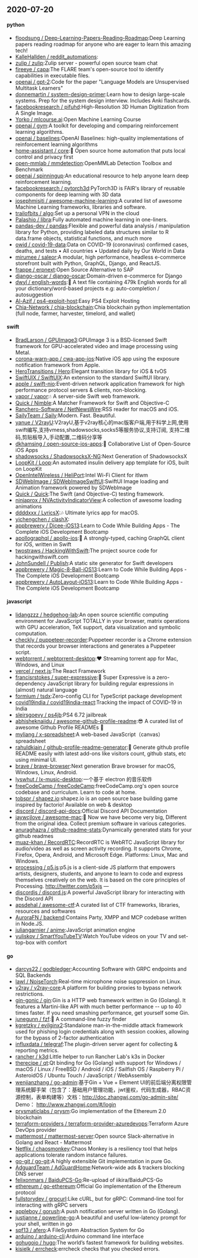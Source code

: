 ## 2020-07-20

#### python
* [floodsung / Deep-Learning-Papers-Reading-Roadmap](https://github.com/floodsung/Deep-Learning-Papers-Reading-Roadmap):Deep Learning papers reading roadmap for anyone who are eager to learn this amazing tech!
* [KalleHallden / reddit_automations](https://github.com/KalleHallden/reddit_automations):
* [zulip / zulip](https://github.com/zulip/zulip):Zulip server - powerful open source team chat
* [fireeye / capa](https://github.com/fireeye/capa):The FLARE team's open-source tool to identify capabilities in executable files.
* [openai / gpt-2](https://github.com/openai/gpt-2):Code for the paper "Language Models are Unsupervised Multitask Learners"
* [donnemartin / system-design-primer](https://github.com/donnemartin/system-design-primer):Learn how to design large-scale systems. Prep for the system design interview. Includes Anki flashcards.
* [facebookresearch / pifuhd](https://github.com/facebookresearch/pifuhd):High-Resolution 3D Human Digitization from A Single Image.
* [Yorko / mlcourse.ai](https://github.com/Yorko/mlcourse.ai):Open Machine Learning Course
* [openai / gym](https://github.com/openai/gym):A toolkit for developing and comparing reinforcement learning algorithms.
* [openai / baselines](https://github.com/openai/baselines):OpenAI Baselines: high-quality implementations of reinforcement learning algorithms
* [home-assistant / core](https://github.com/home-assistant/core):🏡
Open source home automation that puts local control and privacy first
* [open-mmlab / mmdetection](https://github.com/open-mmlab/mmdetection):OpenMMLab Detection Toolbox and Benchmark
* [openai / spinningup](https://github.com/openai/spinningup):An educational resource to help anyone learn deep reinforcement learning.
* [facebookresearch / pytorch3d](https://github.com/facebookresearch/pytorch3d):PyTorch3D is FAIR's library of reusable components for deep learning with 3D data
* [josephmisiti / awesome-machine-learning](https://github.com/josephmisiti/awesome-machine-learning):A curated list of awesome Machine Learning frameworks, libraries and software.
* [trailofbits / algo](https://github.com/trailofbits/algo):Set up a personal VPN in the cloud
* [Palashio / libra](https://github.com/Palashio/libra):Fully automated machine learning in one-liners.
* [pandas-dev / pandas](https://github.com/pandas-dev/pandas):Flexible and powerful data analysis / manipulation library for Python, providing labeled data structures similar to R data.frame objects, statistical functions, and much more
* [owid / covid-19-data](https://github.com/owid/covid-19-data):Data on COVID-19 (coronavirus) confirmed cases, deaths, and tests • All countries • Updated daily by Our World in Data
* [mirumee / saleor](https://github.com/mirumee/saleor):A modular, high performance, headless e-commerce storefront built with Python, GraphQL, Django, and ReactJS.
* [frappe / erpnext](https://github.com/frappe/erpnext):Open Source Alternative to SAP
* [django-oscar / django-oscar](https://github.com/django-oscar/django-oscar):Domain-driven e-commerce for Django
* [dwyl / english-words](https://github.com/dwyl/english-words):📝
A text file containing 479k English words for all your dictionary/word-based projects e.g: auto-completion / autosuggestion
* [Al-Azif / ps4-exploit-host](https://github.com/Al-Azif/ps4-exploit-host):Easy PS4 Exploit Hosting
* [Chia-Network / chia-blockchain](https://github.com/Chia-Network/chia-blockchain):Chia blockchain python implementation (full node, farmer, harvester, timelord, and wallet)

#### swift
* [BradLarson / GPUImage3](https://github.com/BradLarson/GPUImage3):GPUImage 3 is a BSD-licensed Swift framework for GPU-accelerated video and image processing using Metal.
* [corona-warn-app / cwa-app-ios](https://github.com/corona-warn-app/cwa-app-ios):Native iOS app using the exposure notification framework from Apple.
* [HeroTransitions / Hero](https://github.com/HeroTransitions/Hero):Elegant transition library for iOS & tvOS
* [SwiftUIX / SwiftUIX](https://github.com/SwiftUIX/SwiftUIX):An extension to the standard SwiftUI library.
* [apple / swift-nio](https://github.com/apple/swift-nio):Event-driven network application framework for high performance protocol servers & clients, non-blocking.
* [vapor / vapor](https://github.com/vapor/vapor):💧
A server-side Swift web framework.
* [Quick / Nimble](https://github.com/Quick/Nimble):A Matcher Framework for Swift and Objective-C
* [Ranchero-Software / NetNewsWire](https://github.com/Ranchero-Software/NetNewsWire):RSS reader for macOS and iOS.
* [SailyTeam / Saily](https://github.com/SailyTeam/Saily):Modern. Fast. Beautiful.
* [yanue / V2rayU](https://github.com/yanue/V2rayU):V2rayU,基于v2ray核心的mac版客户端,用于科学上网,使用swift编写,支持vmess,shadowsocks,socks5等服务协议,支持订阅, 支持二维码,剪贴板导入,手动配置,二维码分享等
* [dkhamsing / open-source-ios-apps](https://github.com/dkhamsing/open-source-ios-apps):📱
Collaborative List of Open-Source iOS Apps
* [shadowsocks / ShadowsocksX-NG](https://github.com/shadowsocks/ShadowsocksX-NG):Next Generation of ShadowsocksX
* [LoopKit / Loop](https://github.com/LoopKit/Loop):An automated insulin delivery app template for iOS, built on LoopKit
* [OpenIntelWireless / HeliPort](https://github.com/OpenIntelWireless/HeliPort):Intel Wi-Fi Client for itlwm
* [SDWebImage / SDWebImageSwiftUI](https://github.com/SDWebImage/SDWebImageSwiftUI):SwiftUI Image loading and Animation framework powered by SDWebImage
* [Quick / Quick](https://github.com/Quick/Quick):The Swift (and Objective-C) testing framework.
* [ninjaprox / NVActivityIndicatorView](https://github.com/ninjaprox/NVActivityIndicatorView):A collection of awesome loading animations
* [ddddxxx / LyricsX](https://github.com/ddddxxx/LyricsX):🎶
Ultimate lyrics app for macOS.
* [yichengchen / clashX](https://github.com/yichengchen/clashX):
* [appbrewery / Dicee-iOS13](https://github.com/appbrewery/Dicee-iOS13):Learn to Code While Building Apps - The Complete iOS Development Bootcamp
* [apollographql / apollo-ios](https://github.com/apollographql/apollo-ios):📱
A strongly-typed, caching GraphQL client for iOS, written in Swift
* [twostraws / HackingWithSwift](https://github.com/twostraws/HackingWithSwift):The project source code for hackingwithswift.com
* [JohnSundell / Publish](https://github.com/JohnSundell/Publish):A static site generator for Swift developers
* [appbrewery / Magic-8-Ball-iOS13](https://github.com/appbrewery/Magic-8-Ball-iOS13):Learn to Code While Building Apps - The Complete iOS Development Bootcamp
* [appbrewery / AutoLayout-iOS13](https://github.com/appbrewery/AutoLayout-iOS13):Learn to Code While Building Apps - The Complete iOS Development Bootcamp

#### javascript
* [lidangzzz / hedgehog-lab](https://github.com/lidangzzz/hedgehog-lab):An open source scientific computing environment for JavaScript TOTALLY in your browser, matrix operations with GPU acceleration, TeX support, data visualization and symbolic computation.
* [checkly / puppeteer-recorder](https://github.com/checkly/puppeteer-recorder):Puppeteer recorder is a Chrome extension that records your browser interactions and generates a Puppeteer script.
* [webtorrent / webtorrent-desktop](https://github.com/webtorrent/webtorrent-desktop):❤️
Streaming torrent app for Mac, Windows, and Linux
* [vercel / next.js](https://github.com/vercel/next.js):The React Framework
* [francisrstokes / super-expressive](https://github.com/francisrstokes/super-expressive):🦜
Super Expressive is a zero-dependency JavaScript library for building regular expressions in (almost) natural language
* [formium / tsdx](https://github.com/formium/tsdx):Zero-config CLI for TypeScript package development
* [covid19india / covid19india-react](https://github.com/covid19india/covid19india-react):Tracking the impact of COVID-19 in India
* [sleirsgoevy / ps4jb](https://github.com/sleirsgoevy/ps4jb):PS4 6.72 jailbreak
* [abhisheknaiidu / awesome-github-profile-readme](https://github.com/abhisheknaiidu/awesome-github-profile-readme):😎
A curated list of awesome Github Profile READMEs
📝
* [myliang / x-spreadsheet](https://github.com/myliang/x-spreadsheet):A web-based JavaScript（canvas） spreadsheet
* [rahuldkjain / github-profile-readme-generator](https://github.com/rahuldkjain/github-profile-readme-generator):🚀
Generate github profile README easily with latest add-ons like visitors count, github stats, etc using minimal UI.
* [brave / brave-browser](https://github.com/brave/brave-browser):Next generation Brave browser for macOS, Windows, Linux, Android.
* [lyswhut / lx-music-desktop](https://github.com/lyswhut/lx-music-desktop):一个基于 electron 的音乐软件
* [freeCodeCamp / freeCodeCamp](https://github.com/freeCodeCamp/freeCodeCamp):freeCodeCamp.org's open source codebase and curriculum. Learn to code at home.
* [tobspr / shapez.io](https://github.com/tobspr/shapez.io):shapez.io is an open source base building game inspired by factorio! Available on web & desktop
* [discord / discord-api-docs](https://github.com/discord/discord-api-docs):Official Discord API Documentation
* [jaywcjlove / awesome-mac](https://github.com/jaywcjlove/awesome-mac): Now we have become very big, Different from the original idea. Collect premium software in various categories.
* [anuraghazra / github-readme-stats](https://github.com/anuraghazra/github-readme-stats):Dynamically generated stats for your github readmes
* [muaz-khan / RecordRTC](https://github.com/muaz-khan/RecordRTC):RecordRTC is WebRTC JavaScript library for audio/video as well as screen activity recording. It supports Chrome, Firefox, Opera, Android, and Microsoft Edge. Platforms: Linux, Mac and Windows.
* [processing / p5.js](https://github.com/processing/p5.js):p5.js is a client-side JS platform that empowers artists, designers, students, and anyone to learn to code and express themselves creatively on the web. It is based on the core principles of Processing. http://twitter.com/p5xjs —
* [discordjs / discord.js](https://github.com/discordjs/discord.js):A powerful JavaScript library for interacting with the Discord API
* [apsdehal / awesome-ctf](https://github.com/apsdehal/awesome-ctf):A curated list of CTF frameworks, libraries, resources and softwares
* [AuroraFN / backend](https://github.com/AuroraFN/backend):Contains Party, XMPP and MCP codebase written in Node.JS.
* [juliangarnier / anime](https://github.com/juliangarnier/anime):JavaScript animation engine
* [yuliskov / SmartYouTubeTV](https://github.com/yuliskov/SmartYouTubeTV):Watch YouTube videos on your TV and set-top-box with comfort

#### go
* [darcys22 / godbledger](https://github.com/darcys22/godbledger):Accounting Software with GRPC endpoints and SQL Backends
* [lawl / NoiseTorch](https://github.com/lawl/NoiseTorch):Real-time microphone noise suppression on Linux.
* [v2ray / v2ray-core](https://github.com/v2ray/v2ray-core):A platform for building proxies to bypass network restrictions.
* [gin-gonic / gin](https://github.com/gin-gonic/gin):Gin is a HTTP web framework written in Go (Golang). It features a Martini-like API with much better performance -- up to 40 times faster. If you need smashing performance, get yourself some Gin.
* [junegunn / fzf](https://github.com/junegunn/fzf):🌸
A command-line fuzzy finder
* [kgretzky / evilginx2](https://github.com/kgretzky/evilginx2):Standalone man-in-the-middle attack framework used for phishing login credentials along with session cookies, allowing for the bypass of 2-factor authentication
* [influxdata / telegraf](https://github.com/influxdata/telegraf):The plugin-driven server agent for collecting & reporting metrics.
* [rancher / k3d](https://github.com/rancher/k3d):Little helper to run Rancher Lab's k3s in Docker
* [therecipe / qt](https://github.com/therecipe/qt):Qt binding for Go (Golang) with support for Windows / macOS / Linux / FreeBSD / Android / iOS / Sailfish OS / Raspberry Pi / AsteroidOS / Ubuntu Touch / JavaScript / WebAssembly
* [wenjianzhang / go-admin](https://github.com/wenjianzhang/go-admin):基于Gin + Vue + Element UI的前后端分离权限管理系统脚手架（包含了：基础用户管理功能，jwt鉴权，代码生成器，RBAC资源控制，表单构建等）文档：http://doc.zhangwj.com/go-admin-site/ Demo： http://www.zhangwj.com/#/login
* [prysmaticlabs / prysm](https://github.com/prysmaticlabs/prysm):Go implementation of the Ethereum 2.0 blockchain
* [terraform-providers / terraform-provider-azuredevops](https://github.com/terraform-providers/terraform-provider-azuredevops):Terraform Azure DevOps provider
* [mattermost / mattermost-server](https://github.com/mattermost/mattermost-server):Open source Slack-alternative in Golang and React - Mattermost
* [Netflix / chaosmonkey](https://github.com/Netflix/chaosmonkey):Chaos Monkey is a resiliency tool that helps applications tolerate random instance failures.
* [go-git / go-git](https://github.com/go-git/go-git):A highly extensible Git implementation in pure Go.
* [AdguardTeam / AdGuardHome](https://github.com/AdguardTeam/AdGuardHome):Network-wide ads & trackers blocking DNS server
* [felixonmars / BaiduPCS-Go](https://github.com/felixonmars/BaiduPCS-Go):Re-upload of iikira/BaiduPCS-Go
* [ethereum / go-ethereum](https://github.com/ethereum/go-ethereum):Official Go implementation of the Ethereum protocol
* [fullstorydev / grpcurl](https://github.com/fullstorydev/grpcurl):Like cURL, but for gRPC: Command-line tool for interacting with gRPC servers
* [appleboy / gorush](https://github.com/appleboy/gorush):A push notification server written in Go (Golang).
* [justjanne / powerline-go](https://github.com/justjanne/powerline-go):A beautiful and useful low-latency prompt for your shell, written in go
* [spf13 / afero](https://github.com/spf13/afero):A FileSystem Abstraction System for Go
* [arduino / arduino-cli](https://github.com/arduino/arduino-cli):Arduino command line interface
* [gohugoio / hugo](https://github.com/gohugoio/hugo):The world’s fastest framework for building websites.
* [kisielk / errcheck](https://github.com/kisielk/errcheck):errcheck checks that you checked errors.
